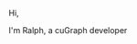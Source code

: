 Hi,

I'm Ralph, a cuGraph developer


<!---
nv-rliu/nv-rliu is a ✨ special ✨ repository because its `README.md` (this file) appears on your GitHub profile.
You can click the Preview link to take a look at your changes.
--->
